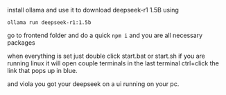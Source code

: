 install ollama and use it to download deepseek-r1 1.5B using 

`ollama run deepseek-r1:1.5b`

go to frontend folder and do a quick  `npm i` and you are all necessary packages

when everything is set just double click start.bat or start.sh if you are running linux it will open couple terminals 
in the last terminal ctrl+click the link that pops up in blue.

and viola you got your deepseek on a ui running on your pc.
